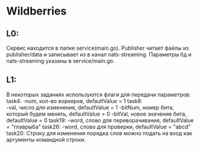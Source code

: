 # Wildberries

## L0:
Сервис находится в папке service(main.go). 
Publisher читает файлы из рublisher/data и записывает из в канал nats-streaming. Параметры бд и nats-streaming указаны в service/main.go.
## L1:
В некоторых заданиях используются флаги для передачи параметров: 
task4: 
  -num, кол-во воркеров, defaultValue = 1
task8: 	
  -val, число для изменения, defaultValue = 1 
	-bitNum, номер бита, который будем менять, defaultValue = 0 
	-bitVal, новое значение бита, defaultValue = 0 
task19: 
  -word, слово для переворачивания, defaultValue = "главрыба"
task26: 
  -word, слово для проверки, defaultValue = "abcd" 
task20:
   Строку для изменения порядка слов можно подать на вход как аргументы командной строки.
